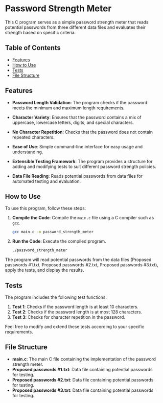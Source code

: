 # Password Strength Meter

This C program serves as a simple password strength meter that reads potential passwords from three different data files and evaluates their strength based on specific criteria.

## Table of Contents

- [Features](#features)
- [How to Use](#how-to-use)
- [Tests](#tests)
- [File Structure](#file-structure)
  

## Features

- **Password Length Validation**:
  The program checks if the password meets the minimum and maximum length requirements.

- **Character Variety**:
  Ensures that the password contains a mix of uppercase, lowercase letters, digits, and special characters.

- **No Character Repetition**:
  Checks that the password does not contain repeated characters.

- **Ease of Use**:
  Simple command-line interface for easy usage and understanding.

- **Extensible Testing Framework**:
  The program provides a structure for adding and modifying tests to suit different password strength policies.

- **Data File Reading**:
  Reads potential passwords from data files for automated testing and evaluation.


## How to Use

To use this program, follow these steps:

1. **Compile the Code**:
   Compile the `main.c` file using a C compiler such as `gcc`.

   ```bash
   gcc main.c -o password_strength_meter
2. **Run the Code**:
   Execute the compiled program.
   ```bash
   ./password_strength_meter
The program will read potential passwords from the data files (Proposed passwords #1.txt, Proposed passwords #2.txt, Proposed passwords #3.txt), apply the tests, and display the results.

## Tests
The program includes the following test functions:
1. **Test 1**: Checks if the password length is at least 10 characters.
2. **Test 2**: Checks if the password length is at most 128 characters.
3. **Test 3**: Checks for character repetition in the password.

Feel free to modify and extend these tests according to your specific requirements.

## File Structure
- **main.c**: The main C file containing the implementation of the password strength meter.
- **Proposed passwords #1.txt**: Data file containing potential passwords for testing.
- **Proposed passwords #2.txt**: Data file containing potential passwords for testing.
- **Proposed passwords #3.txt**: Data file containing potential passwords for testing.
   
